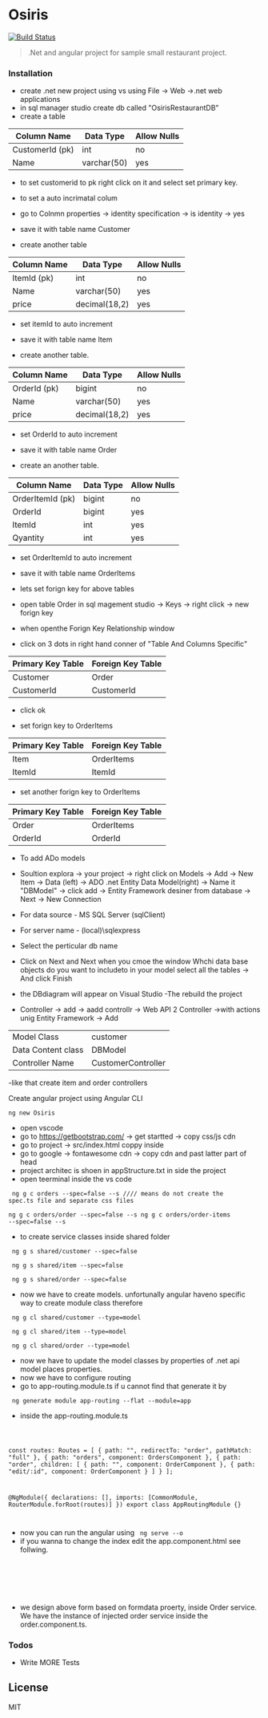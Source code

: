 # Osiris
[![Build Status](https://travis-ci.org/joemccann/dillinger.svg?branch=master)](https://travis-ci.org/joemccann/dillinger)

> .Net and angular project for sample small restaurant project.

### Installation
 - create .net new project using vs using File -> Web ->.net web applications
 - in sql manager studio create db called "OsirisRestaurantDB"
 - create a table

| Column Name | Data Type | Allow Nulls |
| ----------- | --------- | ----------- |
| CustomerId (pk)  | int | no |
| Name | varchar(50) | yes |

- to set customerid to pk right click on it and select set primary key.
- to set a auto incrimatal colum 
- go to Colnmn properties -> identity specification -> is identity -> yes
- save it with table name Customer

- create another table

| Column Name | Data Type | Allow Nulls |
| ----------- | --------- | ----------- |
| ItemId (pk)  | int | no |
| Name | varchar(50) | yes |
| price | decimal(18,2) | yes |

- set itemId to auto increment
- save it with table name Item

- create another table.

| Column Name | Data Type | Allow Nulls |
| ----------- | --------- | ----------- |
| OrderId (pk)  | bigint | no |
| Name | varchar(50) | yes |
| price | decimal(18,2) | yes |

- set OrderId to auto increment
- save it with table name Order

- create an another table.

| Column Name | Data Type | Allow Nulls |
| ----------- | --------- | ----------- |
| OrderItemId (pk)  | bigint | no |
| OrderId | bigint | yes |
| ItemId | int | yes |
| Qyantity | int | yes |

- set OrderItemId to auto increment
- save it with table name OrderItems

- lets set forign key for above tables
- open table Order in sql magement studio -> Keys -> right click -> new forign key
- when openthe Forign Key Relationship window
- click on 3 dots in right hand conner of  "Table And Columns Specific" 

| Primary Key Table | Foreign Key Table  |
| ----------- | --------- |
|Customer|Order|
|CustomerId|CustomerId|

- click ok

- set forign key to OrderItems

| Primary Key Table | Foreign Key Table  |
| ----------- | --------- |
|Item|OrderItems|
|ItemId|ItemId|

- set another forign key to OrderItems

| Primary Key Table | Foreign Key Table  |
| ----------- | --------- |
|Order|OrderItems|
|OrderId|OrderId|

- To add ADo models
- Soultion explora -> your project -> right click on Models -> Add -> New Item -> Data (left) -> ADO .net Entity Data Model(right) ->  Name it "DBModel" -> click add -> Entity Framework desiner from database -> Next -> New Connection

- For data source - MS SQL Server (sqlClient)
- For server name - (local)\sqlexpress
- Select the perticular db name
- Click on Next and Next when you cmoe the window Whchi data base objects do you want to includeto in your model
select all the tables -> And click Finish

- the DBdiagram will appear on Visual Studio
-The rebuild the project 
- Controller -> add -> aadd controllr -> Web API 2 Controller ->with actions unig Entity Framework -> Add

| | |
| ----------- | --------- |
|Model Class|customer|
|Data Content class|DBModel|
|Controller Name|CustomerController|

-like that create item and order controllers

Create angular project using Angular CLI

<code>ng new Osiris</code>

- open vscode
- go to https://getbootstrap.com/ -> get startted -> copy css/js cdn
- go to project -> src/index.html coppy inside <head>
- go to google -> fontawesome cdn -> copy cdn and past latter part of head
- project architec is shoen in appStructure.txt in side the project 
- open teerminal inside the vs code

<code> ng g c orders --spec=false --s //// means do not create the spec.ts file and separate css files  
ng g c orders/order --spec=false --s 
ng g c orders/order-items --spec=false --s </code>
 
- to create service classes inside shared folder
 
<code> ng g s shared/customer --spec=false </code>
 
<code> ng g s shared/item --spec=false </code>
 
<code> ng g s shared/order --spec=false </code>
 
- now we have to create models. unfortunally angular haveno specific way to create module class therefore
 
<code> ng g cl shared/customer --type=model </code>
 
<code> ng g cl shared/item --type=model </code>
 
<code> ng g cl shared/order --type=model </code>
 
- now we have to update the model classes by properties of .net api model places properties.
- now we have to configure routing
- go to  app-routing.module.ts if u cannot find that generate it by

<code> ng generate module app-routing --flat --module=app </code>

- inside the app-routing.module.ts

<code>

const routes: Routes = [
  { path: "", redirectTo: "order", pathMatch: "full" },
  { path: "orders", component: OrdersComponent },
  {
    path: "order",
    children: [
      { path: "", component: OrderComponent },
      { path: "edit/:id", component: OrderComponent }
    ]
  }
];

@NgModule({
  declarations: [],
  imports: [CommonModule, RouterModule.forRoot(routes)]
})
export class AppRoutingModule {}

</code>

- now you can run the angular using <code> ng serve --o </code>
- if you wanna to change the index edit the app.component.html see follwing.

<code> 

<div>
     <router-outlet></router-outlet> <!--this tag replace coresponding route by its componet in app-routing.module.ts->
</div>

<code>

-To add image to html page
- add image to ./asset/img and 

<code> <img src="\assets\img\logo.png" height="150" width="150" /> </code>

- go to order.service.ts

<code>

export class OrderService {
  formData: Order;

  constructor() {}
}

</code>

in app.module.ts

- asdd oprder service class to as provider.

<code>
providers: [OrderService],
</code>

- definig private property in componet constructor.

<code>
 constructor(private service: OrderService) { }
</code>

- open corresponding html file 

<code>
 <form #form="ngForm" autocomplete="off"></form>
 <!-- #form is local reference -->
 </code>
 
 - we design above form based on formdata proerty, inside Order service. We have the instance of injected order service inside the order.component.ts.
### Todos

 - Write MORE Tests

License
----

MIT
